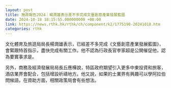 ```yaml
---
layout: post
title: 施政報告2024｜楊潤雄表示差不多完成文藝創意產業發展藍圖
date: 2024-10-18 18:15:55.000000000 +08:00
link: https://news.rthk.hk/rthk/ch/component/k2/1775190-20241018.htm
categories: rthk
---
```


文化體育及旅遊局局長楊潤雄表示，已經差不多完成《文藝創意產業發展藍圖》，會緊跟特首指示，盡快完成有關工作。他不認為行政長官李家超是公開催促他，認為要實事求是。

另外，商務及經濟發展局局長丘應樺說，特區政府期望引入更多中東投資和旅客，酒店業界會配合，包括增設祈禱地方。他又說，如果的士業界有興趣可以學阿拉伯問候語，在資助方面，相關政策局會有些想法。
